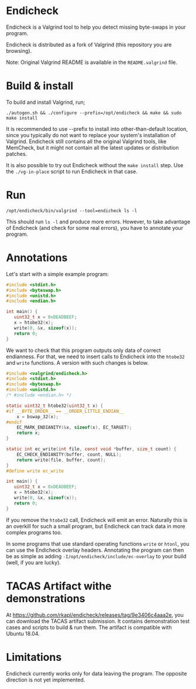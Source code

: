 # Endicheck

Endicheck is a Valgrind tool to help you detect missing byte-swaps in your
program.

Endicheck is distributed as a fork of Valgrind (this repository you are
browsing).

Note: Original Valgrind README is available in the `README.valgrind` file.

# Build & install

To build and install Valgrind, run;

    ./autogen.sh && ./configure --prefix=/opt/endicheck && make && sudo make install

It is recommended to use --prefix to install into other-than-default location,
since you typically do not want to replace your system's installation of
Valgrind. Endicheck still contains all the original Valgrind tools, like
MemCheck, but it might not contain all the latest updates or distribution
patches.

It is also possible to try out Endicheck without the `make install` step. Use the
`./vg-in-place` script to run Endicheck in that case.

# Run

    /opt/endicheck/bin/valgrind --tool=endicheck ls -l

This should run `ls -l` and produce more errors. However, to take advantage of
Endicheck (and check for some real errors), you have to annotate your program.

# Annotations

Let's start with a simple example program:

```c
#include <stdint.h>
#include <byteswap.h>
#include <unistd.h>
#include <endian.h>

int main() {
   uint32_t x = 0xDEADBEEF;
   x = htobe32(x);
   write(0, &x, sizeof(x));
   return 0;
}
```

We want to check that this program outputs only data of correct endianness. For
that, we need to insert calls to Endicheck into the `htobe32` and `write`
functions. A version with such changes is below.

```c
#include <valgrind/endicheck.h>
#include <stdint.h>
#include <byteswap.h>
#include <unistd.h>
/* #include <endian.h> */

static uint32_t htobe32(uint32_t x) {
#if __BYTE_ORDER__ == __ORDER_LITTLE_ENDIAN__
    x = bswap_32(x);
#endif
    EC_MARK_ENDIANITY(&x, sizeof(x), EC_TARGET);
    return x;
}

static int ec_write(int file, const void *buffer, size_t count) {
    EC_CHECK_ENDIANITY(buffer, count, NULL);
    return write(file, buffer, count);
}
#define write ec_write

int main() {
   uint32_t x = 0xDEADBEEF;
   x = htobe32(x);
   write(0, &x, sizeof(x));
   return 0;
}
```

If you remove the `htobe32` call, Endicheck will emit an error. Naturally this is
an overkill for such a small program, but Endicheck can track data in more
complex programs too.

In some programs that use standard operating functions `write` or `htonl`, you
can use the Endicheck overlay headers.  Annotating the program can then be as
simple as adding `-I/opt/endicheck/include/ec-overlay` to your build (well, if
you are lucky).

# TACAS Artifact withe demonstrations

At https://github.com/rkapl/endicheck/releases/tag/9e3406c4aaa2e, you can
download the TACAS artifact submission. It contains demonstration test cases and
scripts to build & run them. The artifact is compatible with Ubuntu 18.04.

# Limitations

Endicheck currently works only for data leaving the program. The opposite direction
is not yet implemented.
